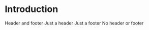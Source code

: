 <script setup>
import { Example as ExampleComponent, MyPanel } from '@skirtle/test-project'
</script>

<style scoped>
.panel {
  margin: 20px 0;
}
</style>

# Introduction

<ExampleComponent />

<MyPanel title="Panel title" footer="Panel footer">
  Header and footer
</MyPanel>

<MyPanel title="Panel title">
  Just a header
</MyPanel>

<MyPanel footer="Panel footer">
  Just a footer
</MyPanel>

<MyPanel>
  No header or footer
</MyPanel>
